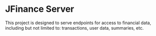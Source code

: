 # JFinance Server 

This project is designed to serve endpoints for access to financial data, 
including but not limited to: transactions, user data, summaries, etc.
